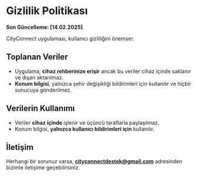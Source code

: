 # Gizlilik Politikası  

**Son Güncelleme: [14.02.2025]**  

CityConnect uygulaması, kullanıcı gizliliğini önemser.  

## Toplanan Veriler  
- Uygulama, **cihaz rehberinize erişir** ancak bu veriler cihaz içinde saklanır ve dışarı aktarılmaz.  
- **Konum bilgisi**, yalnızca şehir değişikliği bildirimleri için kullanılır ve hiçbir sunucuya gönderilmez.  

## Verilerin Kullanımı  
- Veriler **cihaz içinde** işlenir ve üçüncü taraflarla paylaşılmaz.  
- Konum bilgisi, **yalnızca kullanıcı bildirimleri için** kullanılır.  

## İletişim  
Herhangi bir sorunuz varsa, **[cityconnectdestek@gmail.com](mailto:cityconnectdestek@gmail.com)** adresinden bizimle iletişime geçebilirsiniz.
